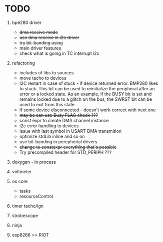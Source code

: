 # TODO

1. bpe280 driver
    - ~~dma receive mode~~
    - ~~use dma receive in i2c driver~~
    - ~~try bit-banding using~~
    - main driver features
    - check what is going in TC interrupt i2c
2. refactoring
    - includes of libs to sources
    - move tacho to devices
    - I2C restart in case of stuck - if device returned error. BMP280 likes to stuck. This bit can be used to reinitialize the peripheral after an error or a locked state. As an example, if the BUSY bit is set and remains locked due to a glitch on the bus, the SWRST bit can be used to exit from this state.
    - if some device disconnected - doesn't work correct with next one
    - ~~may be can use Busy FLAG check ???~~
    - const expr to create DMA channel instance
    - i2c error handling to devices
    - issue with last symbol in USART DMA transmition
    - optimize stdLib inline and so on
    - use bit-banding in perepherial drivers
    - ~~change to constexpr everything that's possible~~
    - Try precompiled header for STD_PERIPH ???
    
3. doxygen - in process
4. voltmeter
5. os core
    - tasks
    - resourceControl
6. timer tacho/ign
7. strobescope
8. ninja
9. esp8266 >> RIOT

